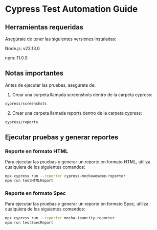 # Cypress Test Automation Guide

## Herramientas requeridas
Asegúrate de tener las siguientes versiones instaladas:

Node.js: v22.13.0

npm: 11.0.0

## Notas importantes
Antes de ejecutar las pruebas, asegúrate de:

1. Crear una carpeta llamada screenshots dentro de la carpeta cypress:
```bash
cypress/screenshots
```
2. Crear una carpeta llamada reports dentro de la carpeta cypress:
```bash
cypress/reports
```

## Ejecutar pruebas y generar reportes

### Reporte en formato HTML
Para ejecutar las pruebas y generar un reporte en formato HTML, utiliza cualquiera de los siguientes comandos:
```bash
npx cypress run --reporter cypress-mochawesome-reporter
npm run testHTMLReport
```

### Reporte en formato Spec
Para ejecutar las pruebas y generar un reporte en formato Spec, utiliza cualquiera de los siguientes comandos:
```bash
npx cypress run --reporter mocha-teamcity-reporter
npm run testSpecReport
```